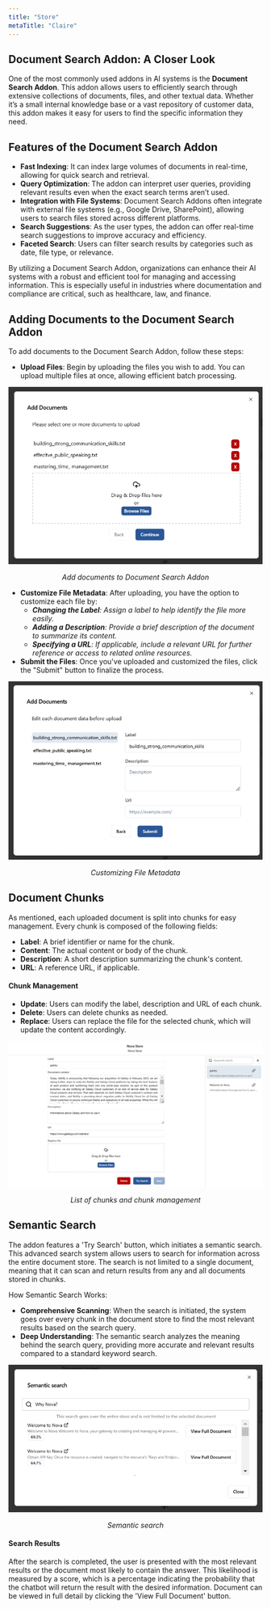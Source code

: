 ```yaml
---
title: "Store"
metaTitle: "Claire"
---
```


## Document Search Addon: A Closer Look

One of the most commonly used addons in AI systems is the **Document Search Addon**. This addon allows users to efficiently search through extensive collections of documents, files, and other textual data. Whether it’s a small internal knowledge base or a vast repository of customer data, this addon makes it easy for users to find the specific information they need.

## Features of the Document Search Addon
- **Fast Indexing**: It can index large volumes of documents in real-time, allowing for quick search and retrieval.
- **Query Optimization**: The addon can interpret user queries, providing relevant results even when the exact search terms aren’t used.
- **Integration with File Systems**: Document Search Addons often integrate with external file systems (e.g., Google Drive, SharePoint), allowing users to search files stored across different platforms.
- **Search Suggestions**: As the user types, the addon can offer real-time search suggestions to improve accuracy and efficiency.
- **Faceted Search**: Users can filter search results by categories such as date, file type, or relevance.

By utilizing a Document Search Addon, organizations can enhance their AI systems with a robust and efficient tool for managing and accessing information. This is especially useful in industries where documentation and compliance are critical, such as healthcare, law, and finance.

## Adding Documents to the Document Search Addon
To add documents to the Document Search Addon, follow these steps:

- **Upload Files**: Begin by uploading the files you wish to add. You can upload multiple files at once, allowing efficient batch processing.

<div style="text-align: center;">
  <img src="../images/add-document.png" alt="Add documents to Document Search Addon" />
  <p><em>Add documents to Document Search Addon</em></p>
</div>

- **Customize File Metadata**: After uploading, you have the option to customize each file by:
  - _**Changing the Label**: Assign a label to help identify the file more easily._
  - _**Adding a Description**: Provide a brief description of the document to summarize its content._
  - _**Specifying a URL**: If applicable, include a relevant URL for further reference or access to related online resources._
- **Submit the Files**: Once you've uploaded and customized the files, click the "Submit" button to finalize the process.

<div style="text-align: center;">
  <img src="../images/manage-added-document.png" alt="Customizing File Metadata" />
  <p><em>Customizing File Metadata</em></p>
</div>


## Document Chunks
As mentioned, each uploaded document is split into chunks for easy management. Every chunk is composed of the following fields:

- **Label**: A brief identifier or name for the chunk.
- **Content**: The actual content or body of the chunk.
- **Description**: A short description summarizing the chunk's content.
- **URL**: A reference URL, if applicable.

#### Chunk Management
- **Update**: Users can modify the label, description and URL of each chunk.
- **Delete**: Users can delete chunks as needed.
- **Replace**: Users can replace the file for the selected chunk, which will update the content accordingly.


<div style="text-align: center;">
  <img src="../images/chunks-and-chunk-management.png" alt="List of chunks and chunk management" />
  <p><em>List of chunks and chunk management</em></p>
</div>


## Semantic Search
The addon features a 'Try Search' button, which initiates a semantic search. This advanced search system allows users to search for information across the entire document store. The search is not limited to a single document, meaning that it can scan and return results from any and all documents stored in chunks.

How Semantic Search Works:
- **Comprehensive Scanning**: When the search is initiated, the system goes over every chunk in the document store to find the most relevant results based on the search query.
- **Deep Understanding**: The semantic search analyzes the meaning behind the search query, providing more accurate and relevant results compared to a standard keyword search.

<div style="text-align: center;">
  <img src="../images/semantic-search.png" alt="Semantic search" />
  <p><em>Semantic search</em></p>
</div>

#### Search Results
After the search is completed, the user is presented with the most relevant results or the document most likely to contain the answer. This likelihood is measured by a score, which is a percentage indicating the probability that the chatbot will return the result with the desired information.
Document can be viewed in full detail by clicking the 'View Full Document' button.
